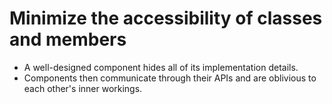 # Minimize the accessibility of classes and members

- A well-designed component hides all of its implementation details.
- Components then communicate through their APIs and are oblivious to each other's inner workings.